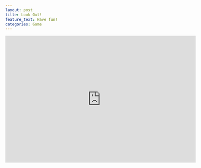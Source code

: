 ```yaml
---
layout: post
title: Look Out!
feature_text: Have fun!
categories: Game
---
```

<!-- Place this code where you want the game to appear -->

<iframe src='https://ontwijken-html.netlify.com/' width='600' height='400' marginwidth='0' marginheight='0' hspace='0' vspace='0' frameborder='0' scrolling='no'></iframe>
